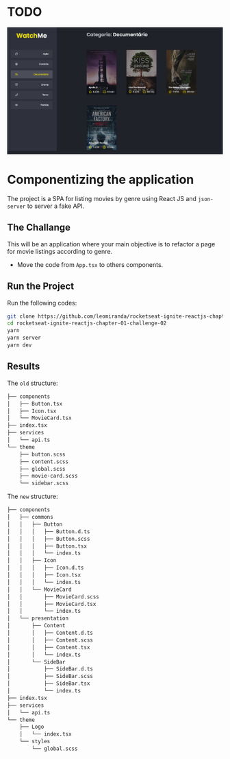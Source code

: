# TODO

<p align="center" >
    <img alt="App printscreen" width="950" src="docs/print-catalog.png"/>
</p>

# Componentizing the application

The project is a SPA for listing movies by genre using React JS and `json-server` to server a fake API.

## The Challange

This will be an application where your main objective is to refactor a page for movie listings according to genre.

- Move the code from `App.tsx` to others components.

## Run the Project

Run the following codes:

```bash
git clone https://github.com/leomiranda/rocketseat-ignite-reactjs-chapter-01-challenge-02.git
cd rocketseat-ignite-reactjs-chapter-01-challenge-02
yarn
yarn server
yarn dev
```

## Results

The `old` structure:

```bash
├── components
│   ├── Button.tsx
│   ├── Icon.tsx
│   └── MovieCard.tsx
├── index.tsx
├── services
│   └── api.ts
└── theme
    ├── button.scss
    ├── content.scss
    ├── global.scss
    ├── movie-card.scss
    └── sidebar.scss
```

The `new` structure:

```bash
├── components
│   ├── commons
│   │   ├── Button
│   │   │   ├── Button.d.ts
│   │   │   ├── Button.scss
│   │   │   ├── Button.tsx
│   │   │   └── index.ts
│   │   ├── Icon
│   │   │   ├── Icon.d.ts
│   │   │   ├── Icon.tsx
│   │   │   └── index.ts
│   │   └── MovieCard
│   │       ├── MovieCard.scss
│   │       ├── MovieCard.tsx
│   │       └── index.ts
│   └── presentation
│       ├── Content
│       │   ├── Content.d.ts
│       │   ├── Content.scss
│       │   ├── Content.tsx
│       │   └── index.ts
│       └── SideBar
│           ├── SideBar.d.ts
│           ├── SideBar.scss
│           ├── SideBar.tsx
│           └── index.ts
├── index.tsx
├── services
│   └── api.ts
└── theme
    ├── Logo
    │   └── index.tsx
    └── styles
        └── global.scss
```
